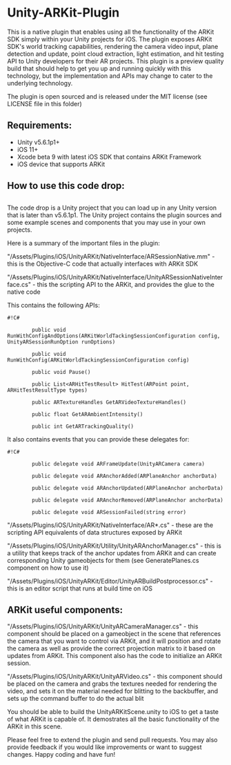 # Unity-ARKit-Plugin #


This is a native plugin that enables using all the functionality of the ARKit SDK simply within your Unity projects for
iOS.  The plugin exposes ARKit SDK's world tracking capabilities, rendering the camera video input, plane detection and
update, point cloud extraction, light estimation, and hit testing API to Unity developers for their AR projects. This plugin is a preview quality build that
should help to get you up and running quickly with this technology, but the implementation and APIs may change to cater
to the underlying technology.

The plugin is open sourced and is released under the MIT license (see LICENSE file in this folder)

## Requirements: ##
* Unity v5.6.1p1+
* iOS 11+
* Xcode beta 9 with latest iOS SDK that contains ARKit Framework
* iOS device that supports ARKit


## How to use this code drop:
 ##
The code drop is a Unity project that you can load up in any Unity version that is later than v5.6.1p1.  The Unity
project contains the plugin sources and some example scenes and components that you may use in your own projects.  

Here is a summary of the important files in the plugin:

"/Assets/Plugins/iOS/UnityARKit/NativeInterface/ARSessionNative.mm" - this is the Objective-C code that actually interfaces with ARKit SDK


"/Assets/Plugins/iOS/UnityARKit/NativeInterface/UnityARSessionNativeInterface.cs" - this the scripting API to the ARKit, and provides the glue to the native code

This contains the following APIs:
	    

```
#!C#

	    public void RunWithConfigAndOptions(ARKitWorldTackingSessionConfiguration config, UnityARSessionRunOption runOptions)

	    public void RunWithConfig(ARKitWorldTackingSessionConfiguration config)

	    public void Pause()

	    public List<ARHitTestResult> HitTest(ARPoint point, ARHitTestResultType types)

	    public ARTextureHandles GetARVideoTextureHandles()

	    public float GetARAmbientIntensity()

	    public int GetARTrackingQuality()  
```


  
It also contains events that you can provide these delegates for: 


```
#!C#

        public delegate void ARFrameUpdate(UnityARCamera camera)

    	public delegate void ARAnchorAdded(ARPlaneAnchor anchorData)

        public delegate void ARAnchorUpdated(ARPlaneAnchor anchorData)

        public delegate void ARAnchorRemoved(ARPlaneAnchor anchorData)

        public delegate void ARSessionFailed(string error)
```

 

"/Assets/Plugins/iOS/UnityARKit/NativeInterface/AR*.cs" - these are the scripting API equivalents of data structures exposed by ARKit

"/Assets/Plugins/iOS/UnityARKit/Utility/UnityARAnchorManager.cs" - this is a utility that keeps track of the anchor updates from ARKit and can create corresponding Unity gameobjects for them (see GeneratePlanes.cs component on how to use it)

"/Assets/Plugins/iOS/UnityARKit/Editor/UnityARBuildPostprocessor.cs" - this is an editor script that runs at build time on iOS 

## ARKit useful components: ##

"/Assets/Plugins/iOS/UnityARKit/UnityARCameraManager.cs" - this component should be placed on a gameobject in the scene that references the camera that you want to control via ARKit, and it will position and rotate the camera as well as provide the correct projection matrix to it based on updates from ARKit.  This component also has the code to initialize an ARKit session.

"/Assets/Plugins/iOS/UnityARKit/UnityARVideo.cs" - this component should be placed on the camera and grabs the textures needed for rendering the video, and sets it on the material needed for blitting to the backbuffer, and sets up the command buffer to do the actual blit

You should be able to build the UnityARKitScene.unity to iOS to get a taste of what ARKit is capable of.  It demostrates all the basic functionality of the ARKit in this scene.  

Please feel free to extend the plugin and send pull requests. You may also provide feedback if you would like improvements or want to suggest changes.  Happy coding and have fun!